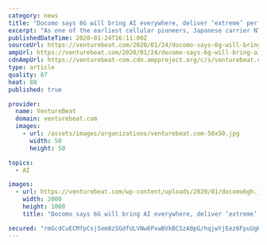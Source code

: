 ```yaml
---
category: news
title: "Docomo says 6G will bring AI everywhere, deliver ‘extreme’ performance"
excerpt: "As one of the earliest cellular pioneers, Japanese carrier NTT Docomo today weighed in with predictions on what 6G will look like in 2030, and they’re intriguing: 6G will bring AI everywhere, and transform 5G’s “best effort” performance standards into guarantees of hyper-fast speeds. Docomo has an expansive view of AI’s role in the ..."
publishedDateTime: 2020-01-24T16:11:00Z
sourceUrl: https://venturebeat.com/2020/01/24/docomo-says-6g-will-bring-ai-everywhere-deliver-extreme-performance/
ampUrl: https://venturebeat.com/2020/01/24/docomo-says-6g-will-bring-ai-everywhere-deliver-extreme-performance/amp/
cdnAmpUrl: https://venturebeat-com.cdn.ampproject.org/c/s/venturebeat.com/2020/01/24/docomo-says-6g-will-bring-ai-everywhere-deliver-extreme-performance/amp/
type: article
quality: 87
heat: 88
published: true

provider:
  name: VentureBeat
  domain: venturebeat.com
  images:
    - url: /assets/images/organizations/venturebeat.com-50x50.jpg
      width: 50
      height: 50

topics:
  - AI

images:
  - url: https://venturebeat.com/wp-content/uploads/2020/01/docomo6gh.jpg?fit=2000%2C1000&strip=all
    width: 2000
    height: 1000
    title: "Docomo says 6G will bring AI everywhere, deliver ‘extreme’ performance"

secured: "rmGcdCuECMfpCsj5em8zSGdfULVNw6PxwBVkBCSzA0pG/hqjwYjEez6FpuUgKP8O8lKiOdeB3XGX5S6YFI8WyBW8RGTO43Vc97TnJC4cjGiK3XimgAkaV/FOVtyCjy4SQf342gpWLD/crG8rGdJYJJoMknCXs+tqrfYefnF92WyMWcqa17hO8SmiF8LHowXH6XDhvIAesqIBvZu/nyJOBiRgc/Aq4isXr9o+vrlHhnuscwogO3PVhCmcrHm76XCo8c9l+GhhkDbEI3lsQn8J3vokbXjcpzV50IaMkML+wcJEbF/zPKiXmTDP5A4Kaw89SStbSA6lNfcX2ZLnRFCdrytvlpDiISoxCtPFXPWu3u2qnYT+WlLA/vv4UZRcztKm5P00yH41WGVSCJOpw/G4hIWtocu1AJHA0Ys/d0W4hiBfKh5iCMz44Axpos1L0FvPhnpUiTDmsUGwKknqT19fs0NgvN1ZX+YiuYg2ZfVvtk0=;4nKtOBo1dSUDiPnLqDwmjw=="
---
```


